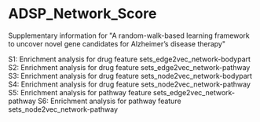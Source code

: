 # ADSP_Network_Score

Supplementary information for "A random-walk-based learning framework to uncover novel gene candidates for Alzheimer’s disease therapy"

S1: Enrichment analysis for drug feature sets_edge2vec_network-bodypart
S2: Enrichment analysis for drug feature sets_edge2vec_network-pathway
S3: Enrichment analysis for drug feature sets_node2vec_network-bodypart
S4: Enrichment analysis for drug feature sets_node2vec_network-pathway
S5: Enrichment analysis for pathway feature sets_edge2vec_network-pathway
S6: Enrichment analysis for pathway feature sets_node2vec_network-pathway






